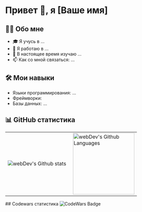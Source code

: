 # Привет 👋, я [Ваше имя]

## 🙋‍♂️ Обо мне

- 🎓 Я учусь в ...
- 💼 Я работаю в ...
- 🌱 В настоящее время изучаю ...
- 📫 Как со мной связаться: ...

## 🛠️ Мои навыки

- Языки программирования: ...
- Фреймворки: 
- Базы данных: ...

## 📊 GitHub статистика
<table>
  <tr>
    <td>
      <img align="left" src="http://github-readme-streak-stats.herokuapp.com?user=nikitaOrlov07&theme=dark&background=000000" alt="webDev's Github stats" />
    </td>
    <td>
      <img height="195px" align="right" alt="webDev's Github Languages" src="https://github-readme-stats-sigma-five.vercel.app/api/top-langs/?username=nikitaOrlov07&layout=compact&theme=vision-friendly-dark" />
    </td>
  </tr>
</table>
## Codewars статистика 
<img src="https://www.codewars.com/users/Nikita%20Orlov/badges/large" alt="CodeWars Badge">

